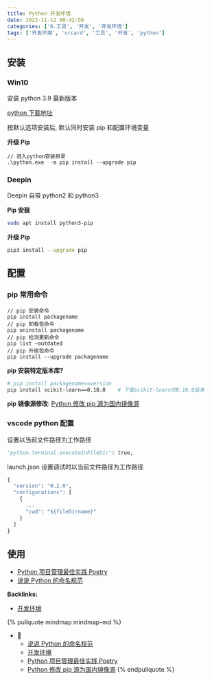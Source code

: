 ```yaml
---
title: Python 开发环境
date: 2022-11-12 00:42:56
categories: ['6.工具', '开发', '开发环境']
tags: ['开发环境', 'srcard', '工具', '开发', 'python']
---
```

  
  
## 安装

  
  
### Win10

安装 python 3.9 最新版本

 [python 下载地址](https://www.python.org/downloads/)

按默认选项安装后, 默认同时安装 pip 和配置环境变量
 
**升级 Pip**
  
```node
// 进入python安装目录
.\python.exe  -m pip install --upgrade pip
```
<!--SR:!2027-10-31,1190,250-->
  
  
### Deepin

Deepin 自带 python2 和 python3

**Pip 安装**
```sh
sudo apt install python3-pip
```

**升级 Pip**
  
```sh
pip3 install --upgrade pip
```
<!--SR:!2027-02-23,1040,250-->
  
  
## 配置

  
  
### pip 常用命令

  
```node
// pip 安装命令
pip install packagename
// pip 卸载包命令
pip uninstall packagename
// pip 检测更新命令
pip list –outdated
// pip 升级包命令
pip install --upgrade packagename  
```
<!--SR:!2024-10-14,523,250-->

**pip 安装特定版本库?**
  
```sh
# pip install packagename==version
pip install scikit-learn==0.18.0	# 下载scikit-learn的0.18.0版本
```
<!--SR:!2026-07-31,810,230-->

**pip 镜像源修改**: [Python 修改 pip 源为国内镜像源](../6247ea938466aa6cf2f4294b94f808293af8326b)
  
  
### vscode python 配置

设置以当前文件路径为工作路径
  
```python
"python.terminal.executeInFileDir": true,
```
<!--SR:!2027-05-14,1088,250-->

launch.json 设置调试时以当前文件路径为工作路径
  
```python
{
  "version": "0.2.0",
  "configurations": [
    {
      ...
      "cwd": "${fileDirname}"
    }
  ]
}
```
<!--SR:!2026-07-24,910,250-->
  
  
## 使用

- [Python 项目管理最佳实践 Poetry](../c2aa9ce5b53296bdbf24749de59d8daea028f787)
- [说说 Python 的命名规范](../a1dcb051cc7db83c41b918e5988ea92fe6151d29)


**Backlinks:**

- [开发环境](../8ed3626f24d1fafe372135071b6d2bc66a7b7436)

{% pullquote mindmap mindmap-md %}
- 🔵
  - [说说 Python 的命名规范](../a1dcb051cc7db83c41b918e5988ea92fe6151d29)
  - [开发环境](../8ed3626f24d1fafe372135071b6d2bc66a7b7436)
  - [Python 项目管理最佳实践 Poetry](../c2aa9ce5b53296bdbf24749de59d8daea028f787)
  - [Python 修改 pip 源为国内镜像源](../6247ea938466aa6cf2f4294b94f808293af8326b)
{% endpullquote %}